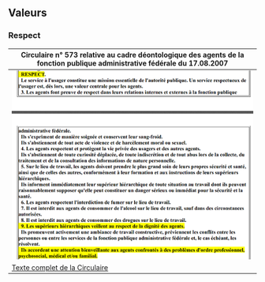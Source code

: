 ## Valeurs

### Respect

| Circulaire n° 573 relative au cadre déontologique des agents de la fonction publique administrative fédérale du 17.08.2007 |
| --- |
| ![](Circ_573_pt9.png) |
| [Texte complet de la Circulaire](Circ_20070817.pdf) |

